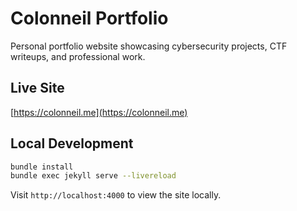# Colonneil Portfolio

Personal portfolio website showcasing cybersecurity projects, CTF writeups, and professional work.

## Live Site
[https://colonneil.me](https://colonneil.me)

## Local Development
```bash
bundle install
bundle exec jekyll serve --livereload
```

Visit `http://localhost:4000` to view the site locally.
